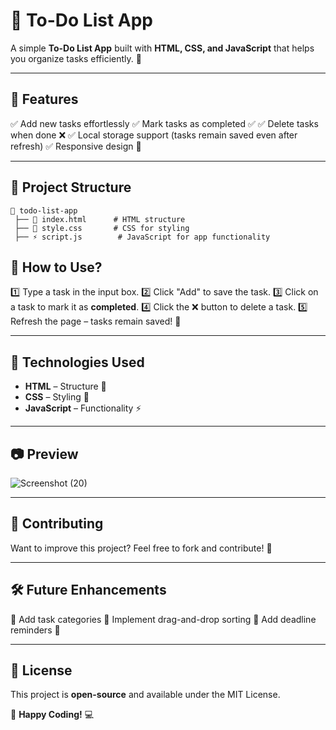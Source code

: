 # 📌 To-Do List App

A simple **To-Do List App** built with **HTML, CSS, and JavaScript** that helps you organize tasks efficiently. 🚀

---

## 📝 Features
✅ Add new tasks effortlessly
✅ Mark tasks as completed ✅
✅ Delete tasks when done ❌
✅ Local storage support (tasks remain saved even after refresh)
✅ Responsive design 📱

---

## 📂 Project Structure
```
📂 todo-list-app
 ├── 📄 index.html      # HTML structure
 ├── 🎨 style.css       # CSS for styling
 ├── ⚡ script.js        # JavaScript for app functionality
```



## 🎯 How to Use?
1️⃣ Type a task in the input box.
2️⃣ Click "Add" to save the task.
3️⃣ Click on a task to mark it as **completed**.
4️⃣ Click the ❌ button to delete a task.
5️⃣ Refresh the page – tasks remain saved! 🎯

---

## 🌟 Technologies Used
- **HTML** – Structure 📜
- **CSS** – Styling 🎨
- **JavaScript** – Functionality ⚡

---

## 📷 Preview
![Screenshot (20)](https://github.com/user-attachments/assets/4497d351-9c82-4557-9266-82875c71eb11)


---

## 🤝 Contributing
Want to improve this project? Feel free to fork and contribute! 🎉

---

## 🛠️ Future Enhancements
🔹 Add task categories
🔹 Implement drag-and-drop sorting
🔹 Add deadline reminders 📅

---

## 📝 License
This project is **open-source** and available under the MIT License.

🚀 **Happy Coding!** 💻

